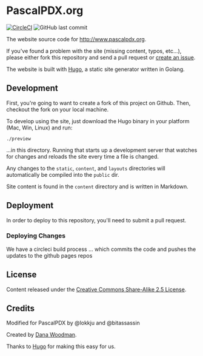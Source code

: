 # PascalPDX.org

[![CircleCI](https://circleci.com/gh/pascalpdx/pascalpdx.org/tree/master.svg?style=shield)](https://circleci.com/gh/pascalpdx/pascalpdx.org/tree/master) ![GitHub last commit](https://img.shields.io/github/last-commit/pascalpdx/pascalpdx.org.svg)

The website source code for <http://www.pascalpdx.org>.

If you've found a problem with the site (missing content, typos, etc...), please either fork this repository and send a pull request or [create an issue](/pascalpdx/pascalpdx.org/issues).

The website is built with [Hugo](http://hugo.spf13.com), a static site generator written in Golang.


## Development

First, you're going to want to create a fork of this project on Github. Then, checkout the fork on your local machine.

To develop using the site, just download the Hugo binary in your platform (Mac, Win, Linux) and run:

    ./preview

...in this directory. Running that starts up a development server that watches for changes and reloads the site every time a file is changed.

Any changes to the `static`, `content`, and `layouts` directories will automatically be compiled into the `public` dir.

Site content is found in the `content` directory and is written in Markdown.


## Deployment

In order to deploy to this repository, you'll need to submit a pull request.

### Deploying Changes

We have a circleci build process ... which commits the code and pushes the updates to the github pages repos

## License

Content released under the [Creative Commons Share-Alike 2.5 License](http://creativecommons.org/licenses/by-sa/2.5/).


## Credits
Modified for PascalPDX by @lokkju and @bitassassin

Created by [Dana Woodman](http://danawoodman.com).

Thanks to [Hugo](http://hugo.spf13.com) for making this easy for us.
